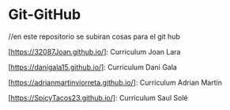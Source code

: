 # Git-GitHub

//en este repositorio se subiran cosas para el git hub

[https://32087Joan.github.io/]: Curriculum Joan Lara

[https://danigala15.github.io/]: Curriculum Dani Gala

[https://adrianmartinviorreta.github.io/]: Curriculum Adrian Martín

[https://SpicyTacos23.github.io/]: Curriculum Saul Solé
